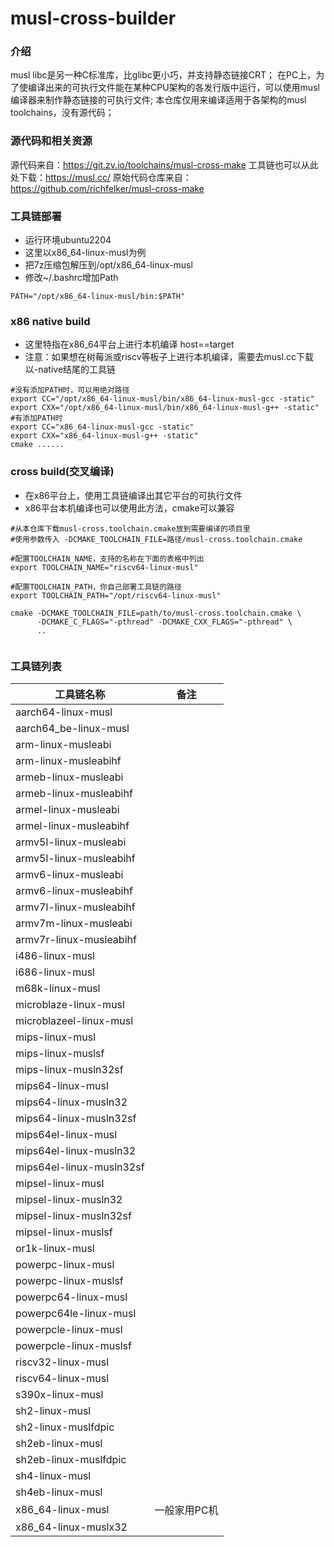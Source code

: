 # musl-cross-builder

### 介绍

musl libc是另一种C标准库，比glibc更小巧，并支持静态链接CRT；
在PC上，为了使编译出来的可执行文件能在某种CPU架构的各发行版中运行，可以使用musl编译器来制作静态链接的可执行文件;
本仓库仅用来编译适用于各架构的musl toolchains，没有源代码；

### 源代码和相关资源

源代码来自：https://git.zv.io/toolchains/musl-cross-make
工具链也可以从此处下载：https://musl.cc/
原始代码仓库来自：https://github.com/richfelker/musl-cross-make

### 工具链部署

- 运行环境ubuntu2204
- 这里以x86_64-linux-musl为例
- 把7z压缩包解压到/opt/x86_64-linux-musl
- 修改~/.bashrc增加Path

```text
PATH="/opt/x86_64-linux-musl/bin:$PATH"
```

### x86 native build
* 这里特指在x86_64平台上进行本机编译 host==target
* 注意：如果想在树莓派或riscv等板子上进行本机编译，需要去musl.cc下载以-native结尾的工具链
```shell
#没有添加PATH时，可以用绝对路径
export CC="/opt/x86_64-linux-musl/bin/x86_64-linux-musl-gcc -static"
export CXX="/opt/x86_64-linux-musl/bin/x86_64-linux-musl-g++ -static"
#有添加PATH时
export CC="x86_64-linux-musl-gcc -static"
export CXX="x86_64-linux-musl-g++ -static"
cmake ......
```

### cross build(交叉编译)
* 在x86平台上，使用工具链编译出其它平台的可执行文件
* x86平台本机编译也可以使用此方法，cmake可以兼容
```shell
#从本仓库下载musl-cross.toolchain.cmake放到需要编译的项目里
#使用参数传入 -DCMAKE_TOOLCHAIN_FILE=路径/musl-cross.toolchain.cmake

#配置TOOLCHAIN_NAME，支持的名称在下面的表格中列出
export TOOLCHAIN_NAME="riscv64-linux-musl"

#配置TOOLCHAIN_PATH，你自己部署工具链的路径
export TOOLCHAIN_PATH="/opt/riscv64-linux-musl"

cmake -DCMAKE_TOOLCHAIN_FILE=path/to/musl-cross.toolchain.cmake \
      -DCMAKE_C_FLAGS="-pthread" -DCMAKE_CXX_FLAGS="-pthread" \
      ..
    
```

### 工具链列表
| 工具链名称 | 备注      | 
|----------|---------|
| aarch64-linux-musl       |         |
| aarch64_be-linux-musl    |         |
| arm-linux-musleabi       |         |
| arm-linux-musleabihf     |         |
| armeb-linux-musleabi     |         |
| armeb-linux-musleabihf   |         |
| armel-linux-musleabi     |         |
| armel-linux-musleabihf   |         |
| armv5l-linux-musleabi    |         |
| armv5l-linux-musleabihf  |         |
| armv6-linux-musleabi     |         |
| armv6-linux-musleabihf   |         |
| armv7l-linux-musleabihf  |         |
| armv7m-linux-musleabi    |         |
| armv7r-linux-musleabihf  |         |
| i486-linux-musl          |         |
| i686-linux-musl          |         |
| m68k-linux-musl          |         |
| microblaze-linux-musl    |         |
| microblazeel-linux-musl  |         |
| mips-linux-musl          |         |
| mips-linux-muslsf        |         |
| mips-linux-musln32sf     |         |
| mips64-linux-musl        |         |
| mips64-linux-musln32     |         |
| mips64-linux-musln32sf   |         |
| mips64el-linux-musl      |         |
| mips64el-linux-musln32   |         |
| mips64el-linux-musln32sf |         |
| mipsel-linux-musl        |         |
| mipsel-linux-musln32     |         |
| mipsel-linux-musln32sf   |         |
| mipsel-linux-muslsf      |         |
| or1k-linux-musl          |         |
| powerpc-linux-musl       |         |
| powerpc-linux-muslsf     |         |
| powerpc64-linux-musl     |         |
| powerpc64le-linux-musl   |         |
| powerpcle-linux-musl     |         |
| powerpcle-linux-muslsf   |         |
| riscv32-linux-musl       |         |
| riscv64-linux-musl       |         |
| s390x-linux-musl         |         |
| sh2-linux-musl           |         |
| sh2-linux-muslfdpic      |         |
| sh2eb-linux-musl         |         |
| sh2eb-linux-muslfdpic    |         |
| sh4-linux-musl           |         |
| sh4eb-linux-musl         |         |
| x86_64-linux-musl        | 一般家用PC机 |
| x86_64-linux-muslx32     |         |
